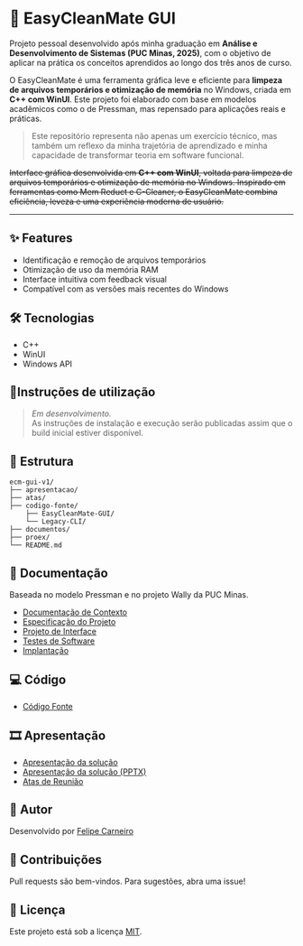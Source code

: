 # 🧼 EasyCleanMate GUI

Projeto pessoal desenvolvido após minha graduação em **Análise e Desenvolvimento de Sistemas (PUC Minas, 2025)**, com o objetivo de aplicar na prática os conceitos aprendidos ao longo dos três anos de curso.

O EasyCleanMate é uma ferramenta gráfica leve e eficiente para **limpeza de arquivos temporários e otimização de memória** no Windows, criada em **C++ com WinUI**. Este projeto foi elaborado com base em modelos acadêmicos como o de Pressman, mas repensado para aplicações reais e práticas.

> Este repositório representa não apenas um exercício técnico, mas também um reflexo da minha trajetória de aprendizado e minha capacidade de transformar teoria em software funcional.

~~Interface gráfica desenvolvida em **C++ com WinUI**, voltada para limpeza de arquivos temporários e otimização de memória no Windows. Inspirado em ferramentas como Mem Reduct e C-Cleaner, o EasyCleanMate combina eficiência, leveza e uma experiência moderna de usuário.~~

---

## ✨ Features

- Identificação e remoção de arquivos temporários
- Otimização de uso da memória RAM
- Interface intuitiva com feedback visual
- Compatível com as versões mais recentes do Windows

## 🛠 Tecnologias

- C++
- WinUI
- Windows API


## 🚀Instruções de utilização

> *Em desenvolvimento.*  
As instruções de instalação e execução serão publicadas assim que o build inicial estiver disponível.

## 📁 Estrutura

    ecm-gui-v1/ 
    ├── apresentacao/ 
    ├── atas/ 
    ├── codigo-fonte/
        ├── EasyCleanMate-GUI/
        └── Legacy-CLI/
    ├── documentos/ 
    ├── proex/ 
    └── README.md


## 📄 Documentação

Baseada no modelo Pressman e no projeto Wally da PUC Minas.

- [Documentação de Contexto](documentos/01-Documentação%20de%20Contexto.md)
- [Especificação do Projeto](documentos/02-Especificação%20do%20Projeto.md)
- [Projeto de Interface](documentos/03-Projeto%20de%20Interface.md)
- [Testes de Software](documentos/04-Testes%20de%20Software.md)
- [Implantação](documentos/05-Implantação.md)

## 💻 Código

- [Código Fonte](codigo-fonte/README.md)

## 🎞 Apresentação

- [Apresentação da solução](apresentacao/README.md)
- [Apresentação da solução (PPTX)](apresentacao/EasyCleanMate-Efficient-Memory-Optimization-Solution.pptx)
- [Atas de Reunião](atas/README.md)


## 👤 Autor

Desenvolvido por [Felipe Carneiro](https://github.com/fel-dev)

## 📢 Contribuições

Pull requests são bem-vindos. Para sugestões, abra uma issue!

## 📜 Licença

Este projeto está sob a licença [MIT](LICENSE).